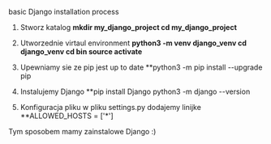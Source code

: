basic Django installation process

1. Stworz katalog
**mkdir my_django_project
cd my_django_project**

2. Utworzednie virtaul environment
**python3 -m venv django_venv
cd django_venv
cd bin
source activate**

3. Upewniamy sie ze pip jest up to date
**python3 -m pip install --upgrade pip

4. Instalujemy Django
**pip install Django
python3 -m django --version

5. Konfiguracja pliku
w pliku settings.py dodajemy linijke
**ALLOWED_HOSTS = ['\*\']

Tym sposobem mamy zainstalowe Django :)
